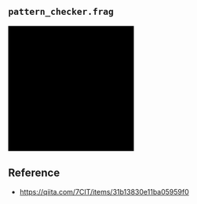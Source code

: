 
## `pattern_checker.frag`

<img src="img/pattern_checker.gif" width="256">


## Reference

- https://qiita.com/7CIT/items/31b13830e11ba05959f0
